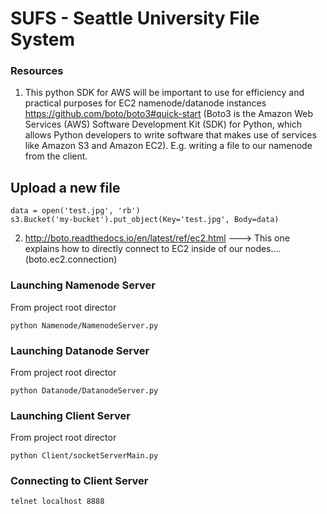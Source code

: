 # SUFS - Seattle University File System


### Resources
1) This python SDK for AWS will be important to use for efficiency and practical purposes for EC2 namenode/datanode instances
https://github.com/boto/boto3#quick-start  (Boto3 is the Amazon Web Services (AWS) Software Development Kit (SDK) for Python, which
 allows Python developers to write software that makes use of services like Amazon S3 and Amazon EC2). E.g. writing a file to our namenode
from the client. 


## Upload a new file
```
data = open('test.jpg', 'rb')
s3.Bucket('my-bucket').put_object(Key='test.jpg', Body=data)
```

2) http://boto.readthedocs.io/en/latest/ref/ec2.html ---> This one explains how to directly connect to EC2 inside of our nodes....
(boto.ec2.connection)

### Launching Namenode Server
From project root director
```
python Namenode/NamenodeServer.py
```

### Launching Datanode Server
From project root director
```
python Datanode/DatanodeServer.py
```

### Launching Client Server
From project root director
```
python Client/socketServerMain.py
```

### Connecting to Client Server
```
telnet localhost 8888
```